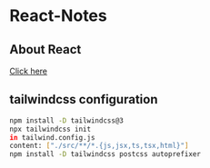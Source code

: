 # React-Notes

## About React 
[Click here][referenceURL]

[referenceURL]: https://chatgpt.com/share/685e9d13-8260-800d-bd1a-5dbf3c746d26

## tailwindcss configuration
```bash
npm install -D tailwindcss@3
npx tailwindcss init
in tailwind.config.js
content: ["./src/**/*.{js,jsx,ts,tsx,html}"]
npm install -D tailwindcss postcss autoprefixer
```